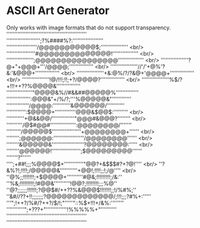 # ASCII Art Generator
Only works with image formats that do not support transparency.
'''''''''''''''''''''''''''''''''''''''''''''''''' <br/>
''''''''''''''''''''';?%####%?:''''''''''''''''''' <br/>
'''''''''''''''''''/@@@@@@@@@@@$;''''''''''''''''' <br/>
''''''''''''''''''#@@@@@@@@@@@@@@!'''''''''''''''' <br/>
''''''''''''''''';@@@@@@@@@@@@@@@@'''''''''''''''' <br/>
'''''''''''''''''?@+"+@@@+'''/@@@@;''''''''''''''' <br/>
'''''''''''''''''//'/'+@%'?&:'&@@@+''''''''''''''' <br/>
'''''''''''''''''+&:@%/?/?&@+'@@@@+''''''''''''''' <br/>
'''''''''''''''''!@/!!!;!!;+?/@@@@?''''''''''''''' <br/>
'''''''''''''''''%$/?+!!!++??%@@@@&''''''''''''''' <br/>
''''''''''''''''"@@@@&%//#&&##@@@@@%'''''''''''''' <br/>
''''''''''''''':@@@&"+/%/?;'''%@@@@@&"'''''''''''' <br/>
''''''''''''''/@@@@:'''''''''''&@@@@@@/''''''''''' <br/>
'''''''''''':$@@@@+'''''''''''''@@@&$@@$:''''''''' <br/>
'''''''''''+@&&@@/''''''''''''''"@@@#&@@@?'''''''' <br/>
''''''''''/@$#@@#'''''''''''''''':@@@@@@@@/''''''' <br/>
'''''''''/@@@@@$''''''''''''''''''+@@@@@@@@+'''''' <br/>
'''''''';@@@@@@:'''''''''''''''''''/@@@@@@@@'''''' <br/>
''''''''&@@@@@&''''''''''''''''''''?@@@@@@@@:''''' <br/>
''''''''@@@@@@!'''''''''''''''''';$@@@@@@@@@'''''' <br/>
'''''''?$%%&@@@%:'''''''''''''''/@@@@@@@@@@$"''''' <br/>
'''';+##!;;;%@@@@$+''''''''''''"@@?+&$$$#?+?@!'''' <br/>
''?&%?!;!!!!;/@@@@@&'''''''''''+@@!;!!!!;;!;/@'''' <br/>
''@%;;!!!!!!!;+$@@@@+''''''''''#@&;!!!!!!!!!;/&:'' <br/>
''%&;!!!!!!!!!;!#@@&''''''''''!@@?;!!!!!!!!;;;%@'' <br/>
''@?;;;;;;!!!!!!;?@@$#/++??%&@@@$!!!!!!!;;!/%#%;'' <br/>
''&#//??+!!;;;;;;;?@@@@@@@@@@@@@/;!!!;;;?#%+:''''' <br/>
'''";!++?/%#/?++?/$/!;"'''''"::%$+!!!+/&%:'''''''' <br/>
'''''''''''";+???+"'''''''''''''!%%%%%+"'''''''''' <br/>
'''''''''''''''''''''''''''''''''''''''''''''''''' <br/>
'''''''''''''''''''''''''''''''''''''''''''''''''' <br/>
